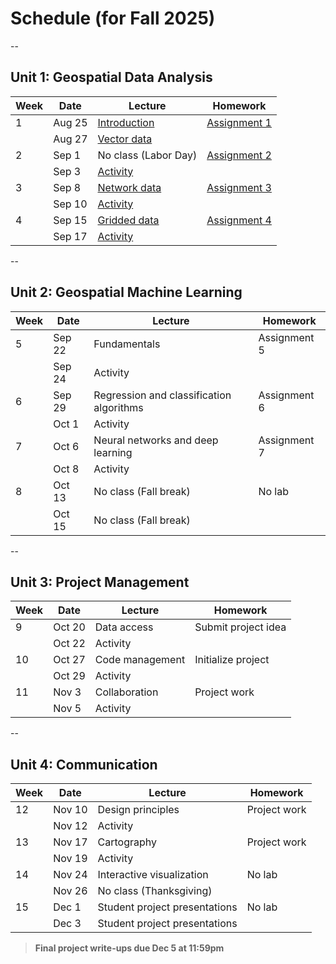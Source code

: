 # Schedule (for Fall 2025)
--
## Unit 1: Geospatial Data Analysis

| Week | Date    | Lecture                     | Homework       |
|------|---------|-----------------------------|----------------|
| 1    | Aug 25  | [Introduction](../lectures/unit1/lecture-1.ipynb)                | [Assignment 1](../labs/week1/assignment1.md)   |
|      | Aug 27  | [Vector data](../lectures/unit1/lecture-2.ipynb)                 |                |
| 2    | Sep 1   | No class (Labor Day)        | [Assignment 2](../labs/week2/assignment2.md)   |
|      | Sep 3   | [Activity](../activities/week1/activity-01.md)                    |                |
| 3    | Sep 8   | [Network data](../lectures/unit1/lecture-3.ipynb)                | [Assignment 3](../labs/week3/assignment3.md)   |
|      | Sep 10  | [Activity](../activities/week2/activity-02.md)                    |                |
| 4    | Sep 15  | [Gridded data](../lectures/unit1/lecture-4a.ipynb)                | [Assignment 4](../labs/week4/assignment4.md)   |
|      | Sep 17  | [Activity](../activities/week3/activity-03.md)                    |                |
--

## Unit 2: Geospatial Machine Learning

| Week | Date    | Lecture                                     | Homework       |
|------|---------|---------------------------------------------|----------------|
| 5    | Sep 22  | Fundamentals                                | Assignment 5   |
|      | Sep 24  | Activity                                    |                |
| 6    | Sep 29  | Regression and classification algorithms    | Assignment 6   |
|      | Oct 1   | Activity                                    |                |
| 7    | Oct 6   | Neural networks and deep learning           | Assignment 7   |
|      | Oct 8   | Activity                                    |                |
| 8    | Oct 13  | No class (Fall break)                       | No lab         |
|      | Oct 15  | No class (Fall break)                       |                |
--
## Unit 3: Project Management

| Week | Date    | Lecture           | Homework            |
|------|---------|-------------------|---------------------|
| 9    | Oct 20  | Data access       | Submit project idea |
|      | Oct 22  | Activity          |                     |
| 10   | Oct 27  | Code management   | Initialize project  |
|      | Oct 29  | Activity          |                     |
| 11   | Nov 3   | Collaboration     | Project work        |
|      | Nov 5   | Activity          |                     |

--

## Unit 4: Communication

| Week | Date    | Lecture                  | Homework       |
|------|---------|--------------------------|----------------|
| 12   | Nov 10  | Design principles         | Project work   |
|      | Nov 12  | Activity                  |                |
| 13   | Nov 17  | Cartography               | Project work   |
|      | Nov 19  | Activity                  |                |
| 14   | Nov 24  | Interactive visualization | No lab         |
|      | Nov 26  | No class (Thanksgiving)   |                |
| 15   | Dec 1   | Student project presentations | No lab     |
|      | Dec 3   | Student project presentations |           |

> **Final project write-ups due Dec 5 at 11:59pm**